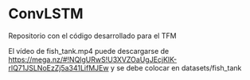 # ConvLSTM
Repositorio con el código desarrollado para el TFM

El vídeo de fish_tank.mp4 puede descargarse de https://mega.nz/#!NQlgURwS!U3XVZOaUgJEcjKlK-rlQ71JSLNoEzZj5a341LifMJEw y se debe colocar en datasets/fish_tank
